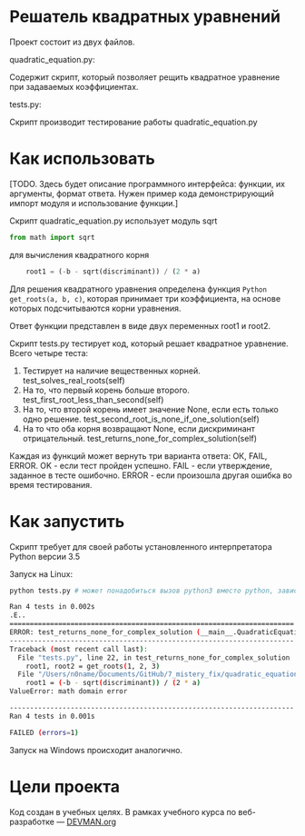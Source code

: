 # Решатель квадратных уравнений

Проект состоит из двух файлов.

quadratic_equation.py:

Содержит скрипт, который позволяет рещить квадратное уравнение при задаваемых коэффициентах.

tests.py:

Скрипт производит тестирование работы quadratic_equation.py



# Как использовать

[TODO. Здесь будет описание программного интерфейса: функции, их аргументы, формат ответа. Нужен пример кода демонстрирующий импорт модуля и использование функции.]

Скрипт quadratic_equation.py использует модуль sqrt

```Python
from math import sqrt
```

для вычисления квадратного корня


```Python
    root1 = (-b - sqrt(discriminant)) / (2 * a)
```
Для решения квадратного уравнения определена функция ```Python get_roots(a, b, c)```, которая принимает три коэффициента, на основе которых подсчитываются корни уравнения.

Ответ функции представлен в виде двух переменных root1 и root2.

Скрипт tests.py тестирует код, который решает квадратное уравнение. Всего четыре теста:
1. Тестирует на наличие вещественных корней. test_solves_real_roots(self)
2. На то, что первый корень больше второго. test_first_root_less_than_second(self)
3. На то, что второй корень имеет значение None, если есть только одно решение. test_second_root_is_none_if_one_solution(self)
4. На то что оба корня возвращают None, если дискриминант отрицательный. test_returns_none_for_complex_solution(self)

Каждая из функций может вернуть три варианта ответа: ОК, FAIL, ERROR. OK - если тест пройден успешно. FAIL - если утверждение, заданное в тесте ошибочно. ERROR - если произошла другая ошибка во время тестирования.

# Как запустить

Скрипт требует для своей работы установленного интерпретатора Python версии 3.5

Запуск на Linux:

```bash
python tests.py # может понадобиться вызов python3 вместо python, зависит от настроек операционной системы

Ran 4 tests in 0.002s
.E..
======================================================================
ERROR: test_returns_none_for_complex_solution (__main__.QuadraticEquationTestCase)
----------------------------------------------------------------------
Traceback (most recent call last):
  File "tests.py", line 22, in test_returns_none_for_complex_solution
    root1, root2 = get_roots(1, 2, 3)
  File "/Users/n0name/Documents/GitHub/7_mistery_fix/quadratic_equation.py", line 6, in get_roots
    root1 = (-b - sqrt(discriminant)) / (2 * a)
ValueError: math domain error

----------------------------------------------------------------------
Ran 4 tests in 0.001s

FAILED (errors=1)

```

Запуск на Windows происходит аналогично.

# Цели проекта

Код создан в учебных целях. В рамках учебного курса по веб-разработке ― [DEVMAN.org](https://devman.org)
